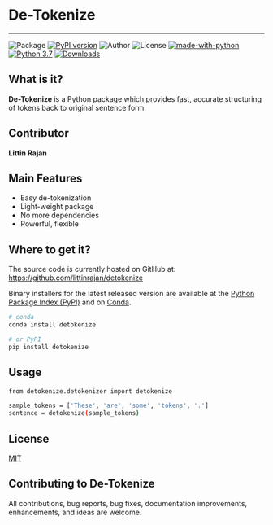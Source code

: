 # De-Tokenize

-----------------

![Package](https://img.shields.io/badge/Package-detokenize-brightgreen)
[![PyPI version](https://badge.fury.io/py/detokenize.svg)](https://badge.fury.io/py/detokenize)
![Author](https://img.shields.io/badge/author-littinrajan-blue)
![License](https://img.shields.io/github/license/littinrajan/bank_statement_renamer)
[![made-with-python](https://img.shields.io/badge/Made%20with-Python-1f425f.svg)](https://www.python.org/)
[![Python 3.7](https://img.shields.io/badge/python-3.7-blue.svg)](https://www.python.org/downloads/release/python-370/)
[![Downloads](https://static.pepy.tech/personalized-badge/detokenize?period=total&units=international_system&left_color=grey&right_color=brightgreen&left_text=PyPI%20Downloads)](https://pepy.tech/project/detokenize)

## What is it?
**De-Tokenize** is a Python  package which provides fast, accurate structuring of tokens back to original sentence form.

## Contributor
**Littin Rajan**

## Main Features
  - Easy de-tokenization
  - Light-weight package
  - No more dependencies
  - Powerful, flexible

## Where to get it?
The source code is currently hosted on GitHub at: https://github.com/littinrajan/detokenize

Binary installers for the latest released version are available at the [Python
Package Index (PyPI)](https://pypi.org/project/detokenize) and on [Conda](https://docs.conda.io/en/latest/).

```sh
# conda
conda install detokenize
```

```sh
# or PyPI
pip install detokenize
```

## Usage

```sh
from detokenize.detokenizer import detokenize

sample_tokens = ['These', 'are', 'some', 'tokens', '.']
sentence = detokenize(sample_tokens)
```

## License
[MIT](LICENSE)

## Contributing to De-Tokenize
All contributions, bug reports, bug fixes, documentation improvements, enhancements, and ideas are welcome.
